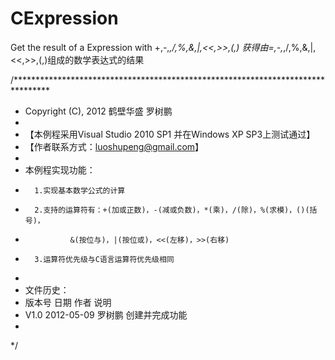 CExpression
===========

Get the result of a Expression with +,-,*,/,%,&amp;,|,&lt;&lt;,>>,(,)
获得由=,-,*,/,%,&,|,<<,>>,(,)组成的数学表达式的结果

/********************************************************************************
* Copyright (C), 2012 鹤壁华盛 罗树鹏
*
* 【本例程采用Visual Studio 2010 SP1 并在Windows XP SP3上测试通过】
* 【作者联系方式：luoshupeng@gmail.com】
* 
* 本例程实现功能：
*		1.实现基本数学公式的计算
*		2.支持的运算符有：+(加或正数)，-(减或负数)，*(乘)，/(除)，%(求模)，()(括号)，
*				&(按位与)，|(按位或)，<<(左移)，>>(右移)
*		3.运算符优先级与C语言运算符优先级相同
* 
* 文件历史：
* 版本号		日期			作者			说明
* V1.0		2012-05-09	罗树鹏		创建并完成功能
*
*/
